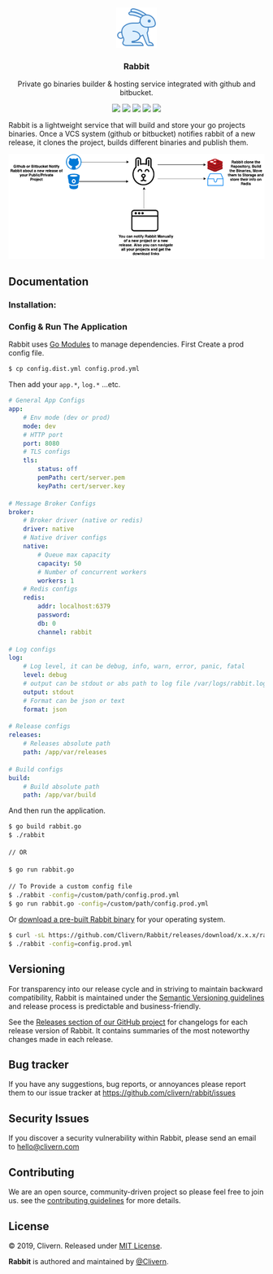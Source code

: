 <p align="center">
    <img alt="Rabbit Logo" src="https://raw.githubusercontent.com/Clivern/Rabbit/master/assets/img/logo.png" height="80" />
    <h3 align="center">Rabbit</h3>
    <p align="center">Private go binaries builder & hosting service integrated with github and bitbucket.</p>
    <p align="center">
        <a href="https://godoc.org/github.com/clivern/rabbit"><img src="https://godoc.org/github.com/clivern/rabbit?status.svg"></a>
        <a href="https://travis-ci.org/Clivern/Rabbit"><img src="https://travis-ci.org/Clivern/Rabbit.svg?branch=master"></a>
        <a href="https://github.com/Clivern/Rabbit/releases"><img src="https://img.shields.io/badge/Version-1.0.0-red.svg"></a>
        <a href="https://goreportcard.com/report/github.com/Clivern/Rabbit"><img src="https://goreportcard.com/badge/github.com/Clivern/Rabbit"></a>
        <a href="https://github.com/Clivern/Rabbit/blob/master/LICENSE"><img src="https://img.shields.io/badge/LICENSE-MIT-orange.svg"></a>
    </p>
</p>

Rabbit is a lightweight service that will build and store your go projects binaries. Once a VCS system (github or bitbucket) notifies rabbit of a new release, it clones the project, builds different binaries and publish them.

<p align="center">
    <img src="https://raw.githubusercontent.com/Clivern/Rabbit/master/assets/img/diagram.png?v=1.0.0" />
</p>

## Documentation

### Installation:

### Config & Run The Application

Rabbit uses [Go Modules](https://github.com/golang/go/wiki/Modules) to manage dependencies. First Create a prod config file.

```bash
$ cp config.dist.yml config.prod.yml
```

Then add your `app.*`, `log.*` ...etc.

```yml
# General App Configs
app:
    # Env mode (dev or prod)
    mode: dev
    # HTTP port
    port: 8080
    # TLS configs
    tls:
        status: off
        pemPath: cert/server.pem
        keyPath: cert/server.key

# Message Broker Configs
broker:
    # Broker driver (native or redis)
    driver: native
    # Native driver configs
    native:
        # Queue max capacity
        capacity: 50
        # Number of concurrent workers
        workers: 1
    # Redis configs
    redis:
        addr: localhost:6379
        password:
        db: 0
        channel: rabbit

# Log configs
log:
    # Log level, it can be debug, info, warn, error, panic, fatal
    level: debug
    # output can be stdout or abs path to log file /var/logs/rabbit.log
    output: stdout
    # Format can be json or text
    format: json

# Release configs
releases:
    # Releases absolute path
    path: /app/var/releases

# Build configs
build:
    # Build absolute path
    path: /app/var/build
```

And then run the application.

```bash
$ go build rabbit.go
$ ./rabbit

// OR

$ go run rabbit.go

// To Provide a custom config file
$ ./rabbit -config=/custom/path/config.prod.yml
$ go run rabbit.go -config=/custom/path/config.prod.yml
```

Or [download a pre-built Rabbit binary](https://github.com/Clivern/Rabbit/releases) for your operating system.

```bash
$ curl -sL https://github.com/Clivern/Rabbit/releases/download/x.x.x/rabbit_x.x.x_OS.tar.gz | tar xz
$ ./rabbit -config=config.prod.yml
```

## Versioning

For transparency into our release cycle and in striving to maintain backward compatibility, Rabbit is maintained under the [Semantic Versioning guidelines](https://semver.org/) and release process is predictable and business-friendly.

See the [Releases section of our GitHub project](https://github.com/clivern/rabbit/releases) for changelogs for each release version of Rabbit. It contains summaries of the most noteworthy changes made in each release.


## Bug tracker

If you have any suggestions, bug reports, or annoyances please report them to our issue tracker at https://github.com/clivern/rabbit/issues


## Security Issues

If you discover a security vulnerability within Rabbit, please send an email to [hello@clivern.com](mailto:hello@clivern.com)


## Contributing

We are an open source, community-driven project so please feel free to join us. see the [contributing guidelines](CONTRIBUTING.md) for more details.


## License

© 2019, Clivern. Released under [MIT License](https://opensource.org/licenses/mit-license.php).

**Rabbit** is authored and maintained by [@Clivern](http://github.com/clivern).
